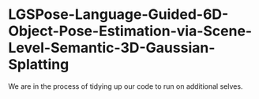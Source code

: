 # LGSPose-Language-Guided-6D-Object-Pose-Estimation-via-Scene-Level-Semantic-3D-Gaussian-Splatting
We are in the process of tidying up our code to run on additional selves.
